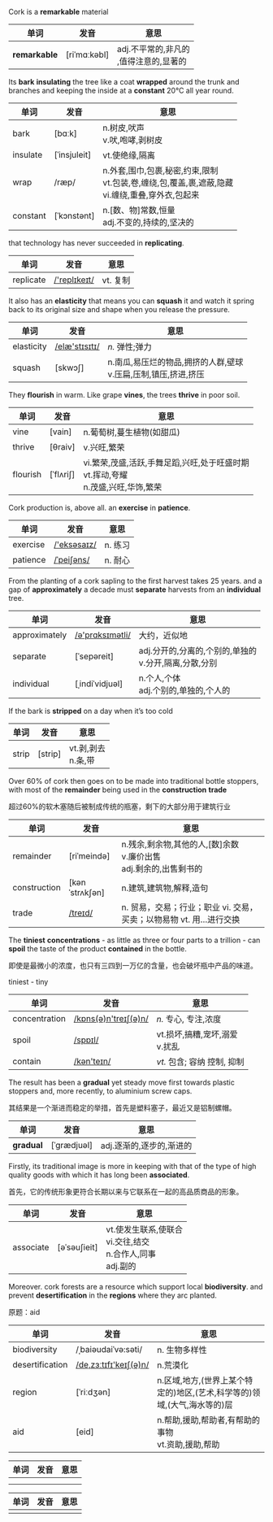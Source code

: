 Cork is a **remarkable** material



| 单词           | 发音         | 意思                                      |
| -------------- | ------------ | ----------------------------------------- |
| **remarkable** | [riˈmɑːkəbl] | adj.不平常的,非凡的<br>,值得注意的,显著的 |





Its **bark** **insulating** the tree like a coat **wrapped** around the trunk and branches and keeping the inside at a **constant** 20°C all year round.

| 单词     | 发音         | 意思                                                         |
| -------- | ------------ | ------------------------------------------------------------ |
| bark     | [bɑːk]       | n.树皮,吠声<br/>v.吠,咆哮,剥树皮                             |
| insulate | [ˈinsjuleit] | vt.使绝缘,隔离                                               |
| wrap     | /ræp/        | n.外套,围巾,包裹,秘密,约束,限制<br/>vt.包装,卷,缠绕,包,覆盖,裹,遮蔽,隐藏<br/>vi.缠绕,重叠,穿外衣,包起来 |
| constant | [ˈkɔnstənt]  | n.[数、物]常数,恒量<br/>adj.不变的,持续的,坚决的             |


that technology has never succeeded in **replicating**.



| 单词      | 发音                                       | 意思     |
| --------- | ------------------------------------------ | -------- |
| replicate | [/'replɪkeɪt/](cmd://Speak/_uk_/replicate) | vt. 复制 |



It also has an **elasticity** that means you can **squash** it and watch it spring back to its original size and shape when you release the pressure. 

| 单词       | 发音                                         | 意思                                                         |
| ---------- | -------------------------------------------- | ------------------------------------------------------------ |
| elasticity | [/elæ'stɪsɪtɪ/](cmd://Speak/_uk_/elasticity) | *n.* 弹性;弹力                                               |
| squash     | [skwɔʃ]                                      | n.南瓜,易压烂的物品,拥挤的人群,壁球<br/>v.压扁,压制,镇压,挤进,挤压 |



They **flourish** in warm. Like grape **vines**, the trees **thrive** in poor soil.



| 单词     | 发音      | 意思                                                         |
| -------- | --------- | ------------------------------------------------------------ |
| vine     | [vain]    | n.葡萄树,蔓生植物(如甜瓜)                                    |
| thrive   | [θraiv]   | v.兴旺,繁荣                                                  |
| flourish | [ˈflʌriʃ] | vi.繁荣,茂盛,活跃,手舞足蹈,兴旺,处于旺盛时期<br/>vt.挥动,夸耀<br/>n.茂盛,兴旺,华饰,繁荣 |



Cork production is, above all. an **exercise** in **patience**. 

| 单词     | 发音                                     | 意思    |
| -------- | ---------------------------------------- | ------- |
| exercise | [/'eksəsaɪz/](cmd://Speak/_uk_/exercise) | n. 练习 |
| patience | [/ˈpeiʃəns/](cmd://Speak/_uk_/patience)  | n. 耐心 |



From the planting of a cork sapling to the first harvest takes 25 years. and a gap of **approximately** a decade must **separate** harvests from an **individual** tree. 

| 单词          | 发音                                              | 意思                                                      |
| ------------- | ------------------------------------------------- | --------------------------------------------------------- |
| approximately | [/ə'prɑksɪmətli/](cmd://Speak/_uk_/approximately) | 大约，近似地                                              |
| separate      | [ˈsepəreit]                                       | adj.分开的,分离的,个别的,单独的<br/>v.分开,隔离,分散,分别 |
| individual    | [ˌindiˈvidjuəl]                                   | n.个人,个体<br/>adj.个别的,单独的,个人的                  |



If the bark is **stripped** on a day when it’s too cold

| 单词  | 发音    | 意思                   |
| ----- | ------- | ---------------------- |
| strip | [strip] | vt.剥,剥去<br/>n.条,带 |



Over 60% of cork then goes on to be made into traditional bottle stoppers, with most of the **remainder** being used in the **construction** **trade**

超过60%的软木塞随后被制成传统的瓶塞，剩下的大部分用于建筑行业

| 单词         | 发音                              | 意思                                                         |
| ------------ | --------------------------------- | ------------------------------------------------------------ |
| remainder    | [riˈmeində]                       | n.残余,剩余物,其他的人,[数]余数<br/>v.廉价出售<br/>adj.剩余的,出售剩书的 |
| construction | [kənˈstrʌkʃən]                    | n.建筑,建筑物,解释,造句                                      |
| trade        | [/treɪd/](cmd://Speak/_uk_/trade) | n. 贸易，交易；行业；职业 vi. 交易，买卖；以物易物 vt. 用…进行交换 |

The **tiniest** **concentrations** - as little as three or four parts to a trillion - can **spoil** the taste of the product **contained** in the bottle. 

即使是最微小的浓度，也只有三四到一万亿的含量，也会破坏瓶中产品的味道。

tiniest - tiny

| 单词          | 发音                                                   | 意思                              |
| ------------- | ------------------------------------------------------ | --------------------------------- |
| concentration | [/kɒns(ə)n'treɪʃ(ə)n/](cmd://Speak/_uk_/concentration) | *n.* 专心, 专注,浓度              |
| spoil         | [/spɒɪl/](cmd://Speak/_uk_/spoil)                      | vt.损坏,搞糟,宠坏,溺爱<br/>v.扰乱 |
| contain       | [/kən'teɪn/](cmd://Speak/_uk_/contain)                 | *vt.* 包含; 容纳 控制, 抑制       |

The result has been a **gradual** yet steady move first towards plastic stoppers and, more recently, to aluminium screw caps. 

 其结果是一个渐进而稳定的举措，首先是塑料塞子，最近又是铝制螺帽。 

| 单词        | 发音        | 意思                     |
| ----------- | ----------- | ------------------------ |
| **gradual** | [ˈɡrædjuəl] | adj.逐渐的,逐步的,渐进的 |



Firstly, its traditional image is more in keeping with that of the type of high quality goods with which it has long been **associated**.

 首先，它的传统形象更符合长期以来与它联系在一起的高品质商品的形象。 

| 单词      | 发音         | 意思                                                         |
| --------- | ------------ | ------------------------------------------------------------ |
| associate | [əˈsəuʃieit] | vt.使发生联系,使联合<br/>vi.交往,结交<br/>n.合作人,同事<br/>adj.副的 |

 Moreover. cork forests are a resource which support local **biodiversity**. and prevent **desertification** in the **regions** where they arc planted.

原题：aid

| 单词            | 发音                                                      | 意思                                                         |
| --------------- | --------------------------------------------------------- | ------------------------------------------------------------ |
| biodiversity    | /ˌbaiəudaiˈvə:səti/                                       | n. 生物多样性                                                |
| desertification | [/de,zɜːtɪfɪ'keɪʃ(ə)n/](cmd://Speak/_uk_/desertification) | n.荒漠化                                                     |
| region          | [ˈriːdʒən]                                                | n.区域,地方,(世界上某个特定的)地区,(艺术,科学等的)领域,(大气,海水等的)层 |
| aid             | [eid]                                                     | n.帮助,援助,帮助者,有帮助的事物<br/>vt.资助,援助,帮助        |





| 单词 | 发音 | 意思 |
| ---- | ---- | ---- |
|      |      |      |
|      |      |      |



| 单词 | 发音 | 意思 |
| ---- | ---- | ---- |
|      |      |      |


